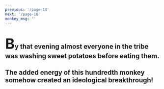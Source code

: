 ```yaml
---
previous: '/page-14'
next: '/page-16'
monkey_msg: ''
---
```


## <span style="font-size:47px;">B</span>y that evening almost everyone in the tribe was washing sweet potatoes before eating them.

## The added energy of this hundredth monkey somehow created an ideological breakthrough!
